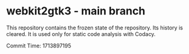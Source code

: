# webkit2gtk3 - main branch

This repository contains the frozen state of the repository.
Its history is cleared. It is used only for static code
analysis with Codacy.

Commit Time: 1713897195